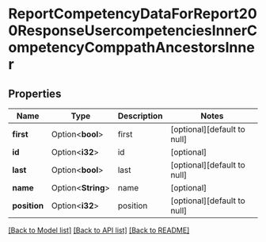 # ReportCompetencyDataForReport200ResponseUsercompetenciesInnerCompetencyComppathAncestorsInner

## Properties

Name | Type | Description | Notes
------------ | ------------- | ------------- | -------------
**first** | Option<**bool**> | first | [optional][default to null]
**id** | Option<**i32**> | id | [optional]
**last** | Option<**bool**> | last | [optional][default to null]
**name** | Option<**String**> | name | [optional]
**position** | Option<**i32**> | position | [optional][default to null]

[[Back to Model list]](../README.md#documentation-for-models) [[Back to API list]](../README.md#documentation-for-api-endpoints) [[Back to README]](../README.md)


